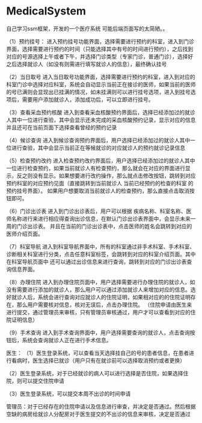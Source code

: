 # MedicalSystem
自己学习ssm框架，开发的一个医疗系统
可能后端页面写的太简陋。。

（1）预约挂号：
进入预约挂号功能界面，选择需要进行预约的科室，进入到门诊界面，选择需要进行预约的时间（只能选择其中有号的时间进行预约），之后找到对应的号源选择上午或者下午，并选择门诊类型（专家门诊，普通门诊），选择好之后选择就诊人（如没有则需进行填写就诊人的信息），最终确认挂号

（2）当日取号
进入当日取号功能界面，选择需要进行预约的科室，进入到对应的科室门诊中选择对应科室，系统会自动显示当前正在接诊的医师，如果当前的医师的号已满则会显现出已挂满的情况，如未挂满则可以进行挂号选项，进入到挂号选项后，需要用户添加就诊人，添加成功后，可以立即进行挂号。

（3）查看采血预约核酸
进入到查看采血核酸预约界面后，选择已经添加过的就诊人其中一位进行查验，其中会显示还未完成的采血核酸预约记录，显示对应的信息并且还可在当前页面下选择查看曾经的预约记录

（4）候诊查询
进入到候诊查询预约界面后，用户选择已经添加过的就诊人其中一位进行查验，其中会显示当前正在等候就诊的对应就诊人的预约就诊记录信息

（5）检查预约改约
进入检查预约改约界面后，用户选择已经添加过的就诊人其中一位进行检查预约，如果当前就诊人有检查预约，那么就会在对应的界面进行显示，反之则没有显示。如果想要进行改约操作，那么就点击修改按钮，跳转到对应预约科室的对应预约见面（直接跳转到当前就诊人 当前已经预约的检查的科室 的预约挂号界面）。 如果用户想要取消当前就诊人的检查预约，那么直接点击取消按钮即可。

（6）门诊出诊表
进入到门诊出诊表后，用户可以根据 疾病名称、科室名称、医师名称进行来进行相应得查询出诊信息，在默认门诊出诊表界面中，会显示未来一周的门诊出诊表。
并且在当前的门诊出诊表中，点击医师的姓名会跳转到对应的医师介绍页面。

（7）科室导航
进入到科室导航界面中，所有的科室通过非手术科室、手术科室、诊断相关科室进行分类，点击任意科室标签，会跳转到对应的科室介绍页面。其中在科室导航页面中 还可以通过出诊信息来进行查询，跳转到对应的门诊出诊表查询信息界面。

（8）办理住院
进入到办理住院页面中，用户选择需要进行办理住院的就诊人，如没有需要进行添加的就诊人，那么用户可以通过添加就诊人来增加对应的信息。选好就诊人后，系统会进行查询对应就诊人的住院证明，如果相对应的的住院证明存在，那么用户需要核对信息，核对无误后，点击办理住院。
（住院申请由医生来进行提交，通过管理员来审核，只有管理员审核通过，用户才可以查看到对应的住院证明信息）

（9）手术查询
进入到手术查询界面中，用户选择需要查询的就诊人，点击查询按钮后，系统会查询就诊人正在进行手术信息。


医生：
（1）医生登录系统，可以查看当天选择挂自己的号的患者信息，在患者进行看病时，医生选择已就诊（用户只有在就诊前可以选择取消预约或者更换）

（2）医生登录系统，对于已经就诊的病人可以进行选择是否住院，如果选择住院，则可以提交住院申请

（3）医生登录系统，可以提交本周不出诊的时间申请


管理员：对于已经存在的住院申请以及信息进行审查，并决定是否通过。然后根据空缺的病房给就诊人分配房对于医生提交的不出诊的信息来审核，决定是否通过
